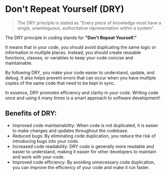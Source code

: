# Don't Repeat Yourself (DRY)

> The DRY principle is stated as "Every piece of knowledge must have a single, unambiguous, authoritative representation within a system".

The DRY principle in coding stands for **"Don't Repeat Yourself."**

It means that in your code, you should avoid duplicating the same logic or information in multiple places. Instead, you should create reusable functions, classes, or variables to keep your code concise and maintainable.

By following DRY, you make your code easier to understand, update, and debug. It also helps prevent errors that can occur when you have multiple copies of the same code that need to be kept in sync.

In essence, DRY promotes efficiency and clarity in your code. Writing code once and using it many times is a smart approach to software development!

## Benefits of DRY:

* Improved code maintainability: When code is not duplicated, it is easier to make changes and updates throughout the codebase.
* Reduced bugs: By eliminating code duplication, you reduce the risk of introducing bugs into your code.
* Increased code readability: DRY code is generally more readable and easier to understand, making it easier for other developers to maintain and work with your code.
* Improved code efficiency: By avoiding unnecessary code duplication, you can improve the efficiency of your code and make it run faster.
